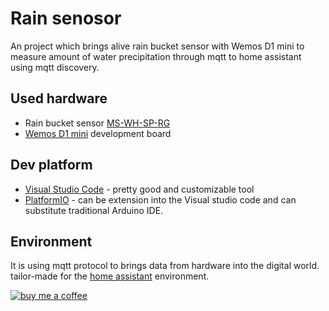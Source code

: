 # Rain senosor 

An project which brings alive rain bucket sensor with Wemos D1 mini to measure 
amount of water precipitation through mqtt to home assistant using mqtt discovery.

## Used hardware

- Rain bucket sensor [MS-WH-SP-RG](https://pl.banggood.com/Misol-WH-SP-RG-1PC-Spare-Part-For-Weather-Station-For-Rain-Meter-Measure-Rain-Volume-Rain-Gauge-p-1440220.html?imageAb=1&akmClientCountry=CZ&a=1657088088.4075&cur_warehouse=CN&DCC=CZ&currency=USD&akmClientCountry=CZ)
- [Wemos D1 mini](https://www.banggood.com/Geekcreit-D1-Mini-V2_3_0-WIFI-Internet-Of-Things-Development-Board-Based-ESP8266-ESP-12S-4MB-FLASH-p-1214756.html?cur_warehouse=CN&rmmds=search) development board

## Dev platform

- [Visual Studio Code](https://code.visualstudio.com/) - pretty good and customizable tool
- [PlatformIO](https://platformio.org/) - can be extension into the Visual studio code and can substitute traditional Arduino IDE.

## Environment

It is using mqtt protocol to brings data from hardware into the digital world. tailor-made for the [home assistant](https://www.home-assistant.io/) environment.

[![buy me a coffee](https://www.buymeacoffee.com/assets/img/custom_images/orange_img.png)](https://www.buymeacoffee.com/jhoralek)
